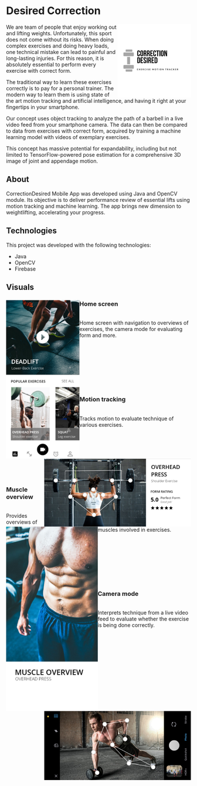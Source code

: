 

# Desired Correction

<img align="right" src="images/Logo.png" alt="alt text" width="200">

We are team of people that enjoy working out and lifting weights. Unfortunately, this sport does not come without its risks. When doing complex exercises and doing heavy loads, one technical mistake can lead to painful and long-lasting injuries. For this reason, it is absolutely essential to perform every exercise with correct form.

The traditional way to learn these exercises correctly is to pay for a personal trainer. The modern way to learn them is using state of the art motion tracking and artificial intelligence, and having it right at your fingertips in your smartphone.

Our concept uses object tracking to analyze the path of a barbell in a live video feed from your smartphone camera. The data can then be compared to data from exercises with correct form, acquired by training a machine learning model with videos of exemplary exercises.

This concept has massive potential for expandability, including but not limited to TensorFlow-powered pose estimation for a comprehensive 3D image of joint and appendage motion.

## About

CorrectionDesired Mobile App was developed using Java and OpenCV module. Its objective is to deliver performance review of essential lifts using motion tracking and machine learning. The app brings new dimension to weightlifting, accelerating your progress.

## Technologies

This project was developed with the following technologies:

<ul>
  <li>Java</li>
  <li>OpenCV</li>
  <li>Firebase</li>
</ul>

## Visuals

<div width = "1000" >
  
<img align="left" src="images/main_screen.png" alt="alt text" width="200">

<p>
<h3>Home screen</h3>
<br>
Home screen with navigation to overviews of exercises, the camera mode for evaluating form and more.
</p>

<br><br><br><br><br><br><br>

<img align="right" src="images/motion_tracking.png" alt="alt text" width="400">

<p>
<h3>Motion tracking</h3>
<br>
Tracks motion to evaluate technique of various exercises.
</p>

<br><br><br><br><br><br><br>

<img align="left" src="images/muscle_overview.png" alt="alt text" width="250">

<p>
<h3>Muscle overview</h3>
<br>
Provides overviews of muscles involved in exercises.
</p>

<br><br><br><br><br><br><br>

<img align="right" src="images/motion_tracking_camera.png" alt="alt text" width="400">

<p>
<h3>Camera mode</h3>
<br>
Interprets technique from a live video feed to evaluate whether the exercise is being done correctly.
</p>

</div>
